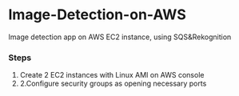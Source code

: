 # Image-Detection-on-AWS
Image detection app on AWS EC2 instance, using SQS&amp;Rekognition  
### Steps
 1. Create 2 EC2 instances with Linux AMI on AWS console  
 2. 2.Configure security groups as opening necessary ports
